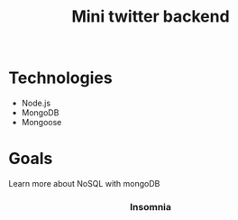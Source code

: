<h1><center>Mini twitter backend</center></h1>
<br/>
<h1>Technologies</h1>

- Node.js
- MongoDB
- Mongoose

# Goals

<p>Learn more about NoSQL with mongoDB</p>

<h3><center>Insomnia</center><h3>
